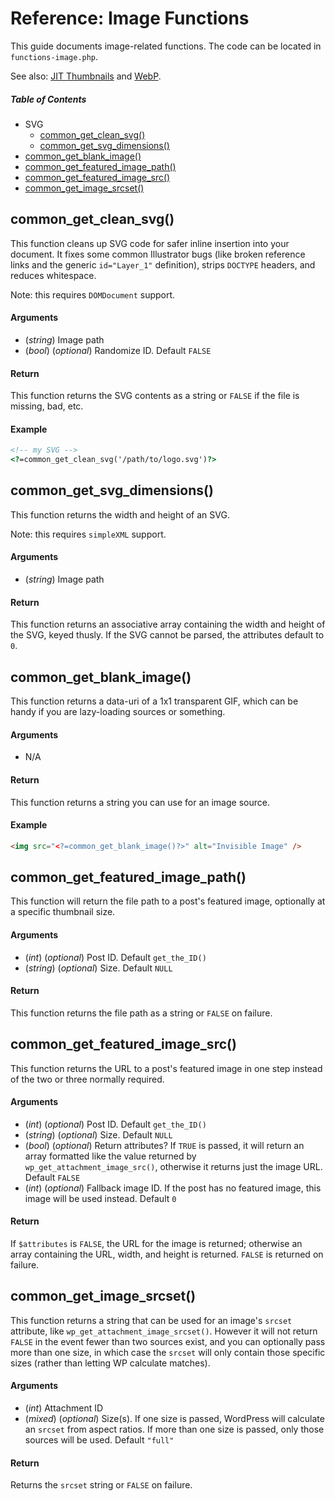 # Reference: Image Functions

This guide documents image-related functions. The code can be located in `functions-image.php`.

See also: [JIT Thumbnails](https://github.com/Blobfolio/blob-common/blob/master/wp/docs/JIT.md) and [WebP](https://github.com/Blobfolio/blob-common/blob/master/wp/docs/WEBP.md).



##### Table of Contents

 * SVG
   * [common_get_clean_svg()](#common_get_clean_svg)
   * [common_get_svg_dimensions()](#common_get_svg_dimensions)
 * [common_get_blank_image()](#common_get_blank_image)
 * [common_get_featured_image_path()](#common_get_featured_image_path)
 * [common_get_featured_image_src()](#common_get_featured_image_src)
 * [common_get_image_srcset()](#common_get_image_srcset)



## common_get_clean_svg()

This function cleans up SVG code for safer inline insertion into your document. It fixes some common Illustrator bugs (like broken reference links and the generic `id="Layer_1"` definition), strips `DOCTYPE` headers, and reduces whitespace.

Note: this requires `DOMDocument` support.

#### Arguments

 * (*string*) Image path
 * (*bool*) (*optional*) Randomize ID. Default `FALSE`

#### Return

This function returns the SVG contents as a string or `FALSE` if the file is missing, bad, etc.

#### Example

```html
<!-- my SVG -->
<?=common_get_clean_svg('/path/to/logo.svg')?>
```



## common_get_svg_dimensions()

This function returns the width and height of an SVG.

Note: this requires `simpleXML` support.

#### Arguments

 * (*string*) Image path

#### Return

This function returns an associative array containing the width and height of the SVG, keyed thusly. If the SVG cannot be parsed, the attributes default to `0`.



## common_get_blank_image()

This function returns a data-uri of a 1x1 transparent GIF, which can be handy if you are lazy-loading sources or something.

#### Arguments

 * N/A

#### Return

This function returns a string you can use for an image source.

#### Example

```html
<img src="<?=common_get_blank_image()?>" alt="Invisible Image" />
```



## common_get_featured_image_path()

This function will return the file path to a post's featured image, optionally at a specific thumbnail size.

#### Arguments

 * (*int*) (*optional*) Post ID. Default `get_the_ID()`
 * (*string*) (*optional*) Size. Default `NULL`

#### Return

This function returns the file path as a string or `FALSE` on failure.



## common_get_featured_image_src()

This function returns the URL to a post's featured image in one step instead of the two or three normally required.

#### Arguments

 * (*int*) (*optional*) Post ID. Default `get_the_ID()`
 * (*string*) (*optional*) Size. Default `NULL`
 * (*bool*) (*optional*) Return attributes? If `TRUE` is passed, it will return an array formatted like the value returned by `wp_get_attachment_image_src()`, otherwise it returns just the image URL. Default `FALSE`
 * (*int*) (*optional*) Fallback image ID. If the post has no featured image, this image will be used instead. Default `0`

#### Return

If `$attributes` is `FALSE`, the URL for the image is returned; otherwise an array containing the URL, width, and height is returned. `FALSE` is returned on failure.



## common_get_image_srcset()

This function returns a string that can be used for an image's `srcset` attribute, like `wp_get_attachment_image_srcset()`. However it will not return `FALSE` in the event fewer than two sources exist, and you can optionally pass more than one size, in which case the `srcset` will only contain those specific sizes (rather than letting WP calculate matches).

#### Arguments

 * (*int*) Attachment ID
 * (*mixed*) (*optional*) Size(s). If one size is passed, WordPress will calculate an `srcset` from aspect ratios. If more than one size is passed, only those sources will be used. Default `"full"`

#### Return

Returns the `srcset` string or `FALSE` on failure.